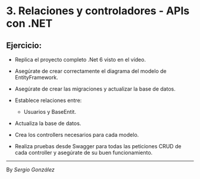 # 3. Relaciones y controladores - APIs con .NET 

## Ejercicio:

* Replica el proyecto completo .Net 6 visto en el vídeo.

* Asegúrate de crear correctamente el diagrama del modelo de EntityFramework.

* Asegúrate de crear las migraciones y actualizar la base de datos.

* Establece relaciones entre:

    * Usuarios y BaseEntit.

* Actualiza la base de datos.

* Crea los controllers necesarios para cada modelo.

* Realiza pruebas desde Swagger para todas las peticiones CRUD de cada controller y asegúrate de su buen funcionamiento.


---
By _Sergio González_